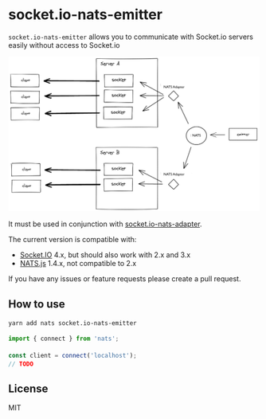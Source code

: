 
# socket.io-nats-emitter

`socket.io-nats-emitter` allows you to communicate with Socket.io servers easily without access to Socket.io

![Emitter diagram](assets/emitter.png)

It must be used in conjunction with [socket.io-nats-adapter](https://github.com/MickL/socket.io-nats-adapter).

The current version is compatible with:

- [Socket.IO](https://github.com/socketio/socket.io) 4.x, but should also work with 2.x and 3.x
- [NATS.js](https://github.com/nats-io/nats.js/) 1.4.x, not compatible to 2.x

If you have any issues or feature requests please create a pull request.

## How to use

```bash
yarn add nats socket.io-nats-emitter
```

```ts
import { connect } from 'nats';

const client = connect('localhost');
// TODO
```

## License

MIT
